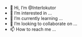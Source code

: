 - 👋 Hi, I’m @Interlokutor
- 👀 I’m interested in ...
- 🌱 I’m currently learning ...
- 💞️ I’m looking to collaborate on ...
- 📫 How to reach me ...

<!---
Interlokutor/Interlokutor is a ✨ special ✨ repository because its `README.md` (this file) appears on your GitHub profile.
You can click the Preview link to take a look at your changes.
--->
